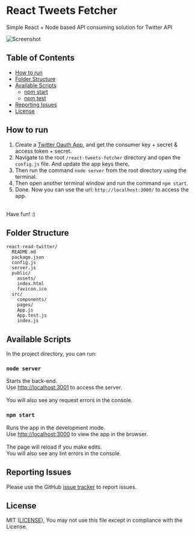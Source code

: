 # React Tweets Fetcher
Simple React + Node based API consuming solution for Twitter API

![Screenshot](https://image.ibb.co/gAZUPn/twitter.png)

## Table of Contents

- [How to run](#how-to-run)
- [Folder Structure](#folder-structure)
- [Available Scripts](#available-scripts)
  - [npm start](#npm-start)
  - [npm test](#npm-test)
- [Reporting Issues](#reporting-issues)
- [License](#license)

## How to run

1. Create a [Twitter Oauth App][apps-twitter], and get the consumer key + secret & access token + secret.
2. Navigate to the root `/react-tweets-fetcher` directory and open the `config.js` file. And update the app keys there.
3. Then run the command `node server` from the root directory using the terminal.  
4. Then open another terminal window and run the command `npm start`.  
5. Done. Now you can use the url: `http://localhost:3000/` to access the app.
<br>
Have fun! :)

[apps-twitter]: https://apps.twitter.com/

## Folder Structure

```
react-read-twitter/
  README.md
  package.json
  config.js
  server.js
  public/
    assets/
    index.html
    favicon.ico
  src/
    components/
    pages/
    App.js
    App.test.js
    index.js
```

## Available Scripts

In the project directory, you can run:

### `node server`

Starts the back-end.<br>
Use [http://localhost:3001](http://localhost:3001) to access the server.  
<br>
You will also see any request errors in the console.

### `npm start`

Runs the app in the development mode.<br>
Use [http://localhost:3000](http://localhost:3000) to view the app in the browser.  
<br>
The page will reload if you make edits.<br>
You will also see any lint errors in the console.

## Reporting Issues

Please use the GitHub [issue tracker](https://github.com/jeradrutnam/react-read-twitter/issues) to report issues.

## License

MIT ([LICENSE](LICENSE)), You may not use this file except in compliance with the License.
